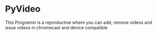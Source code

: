 # PyVideo
This Programm is a reproductive where you can add, remove videos and issue videos in chromecast and device compatible
